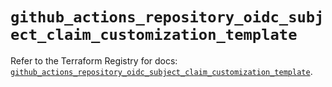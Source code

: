 # `github_actions_repository_oidc_subject_claim_customization_template`

Refer to the Terraform Registry for docs: [`github_actions_repository_oidc_subject_claim_customization_template`](https://registry.terraform.io/providers/integrations/github/5.45.0/docs/resources/actions_repository_oidc_subject_claim_customization_template).
